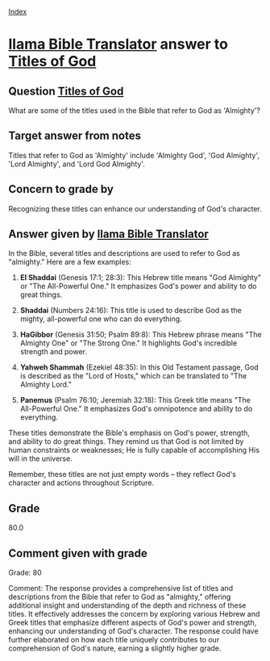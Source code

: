 
[Index](../../index.md)
# [llama Bible Translator](../../answering_models/llama_Bible_Translator.md) answer to [Titles of God](../../questions/Titles_of_God.md)

## Question [Titles of God](../../questions/Titles_of_God.md)
What are some of the titles used in the Bible that refer to God as 'Almighty'?

## Target answer from notes
Titles that refer to God as 'Almighty' include 'Almighty God', 'God Almighty', 'Lord Almighty', and 'Lord God Almighty'.

## Concern to grade by
Recognizing these titles can enhance our understanding of God's character.

## Answer given by [llama Bible Translator](../../answering_models/llama_Bible_Translator.md)
In the Bible, several titles and descriptions are used to refer to God as "almighty." Here are a few examples:

1. **El Shaddai** (Genesis 17:1; 28:3): This Hebrew title means "God Almighty" or "The All-Powerful One." It emphasizes God's power and ability to do great things.

2. **Shaddai** (Numbers 24:16): This title is used to describe God as the mighty, all-powerful one who can do everything.

3. **HaGibbor** (Genesis 31:50; Psalm 89:8): This Hebrew phrase means "The Almighty One" or "The Strong One." It highlights God's incredible strength and power.

4. **Yahweh Shammah** (Ezekiel 48:35): In this Old Testament passage, God is described as the "Lord of Hosts," which can be translated to "The Almighty Lord."

5. **Panemus** (Psalm 76:10; Jeremiah 32:18): This Greek title means "The All-Powerful One." It emphasizes God's omnipotence and ability to do everything.

These titles demonstrate the Bible's emphasis on God's power, strength, and ability to do great things. They remind us that God is not limited by human constraints or weaknesses; He is fully capable of accomplishing His will in the universe.

Remember, these titles are not just empty words – they reflect God's character and actions throughout Scripture.

## Grade
80.0

## Comment given with grade
Grade: 80

Comment: The response provides a comprehensive list of titles and descriptions from the Bible that refer to God as "almighty," offering additional insight and understanding of the depth and richness of these titles. It effectively addresses the concern by exploring various Hebrew and Greek titles that emphasize different aspects of God's power and strength, enhancing our understanding of God's character. The response could have further elaborated on how each title uniquely contributes to our comprehension of God's nature, earning a slightly higher grade.
